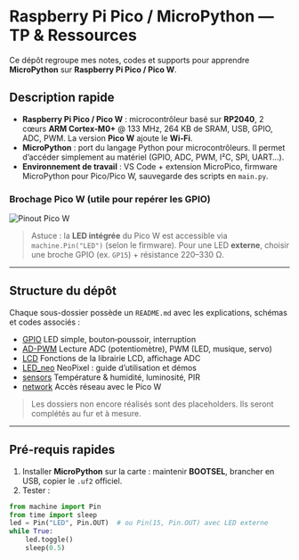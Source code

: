 # Raspberry Pi Pico / MicroPython — TP & Ressources

Ce dépôt regroupe mes notes, codes et supports pour apprendre **MicroPython** sur **Raspberry Pi Pico / Pico W**.

## Description rapide

- **Raspberry Pi Pico / Pico W** : microcontrôleur basé sur **RP2040**, 2 cœurs **ARM Cortex‑M0+** @ 133 MHz, 264 KB de SRAM, USB, GPIO, ADC, PWM. La version **Pico W** ajoute le **Wi‑Fi**.
- **MicroPython** : port du langage Python pour microcontrôleurs. Il permet d’accéder simplement au matériel (GPIO, ADC, PWM, I²C, SPI, UART…).
- **Environnement de travail** : VS Code + extension MicroPico, firmware MicroPython pour Pico/Pico W, sauvegarde des scripts en `main.py`.

### Brochage Pico W (utile pour repérer les GPIO)
![Pinout Pico W](assets/pico_w_pinout.png)

> Astuce : la **LED intégrée** du Pico W est accessible via `machine.Pin("LED")` (selon le firmware). Pour une LED **externe**, choisir une broche GPIO (ex. `GP15`) + résistance 220–330 Ω.

---

## Structure du dépôt

Chaque sous-dossier possède un `README.md` avec les explications, schémas et codes associés :

- [GPIO](GPIO/)   LED simple, bouton‑poussoir, interruption
- [AD-PWM](AD-PWM/)   Lecture ADC (potentiomètre), PWM (LED, musique, servo)
- [LCD](LCD/)   Fonctions de la librairie LCD, affichage ADC
- [LED_neo](LED_neo/)   NeoPixel : guide d’utilisation et démos
- [sensors](sensors/)   Température & humidité, luminosité, PIR
- [network](network/)   Accès réseau avec le Pico W

> Les dossiers non encore réalisés sont des placeholders. Ils seront complétés au fur et à mesure.

---

## Pré‑requis rapides

1. Installer **MicroPython** sur la carte : maintenir **BOOTSEL**, brancher en USB, copier le `.uf2` officiel.   
2. Tester :

```python
from machine import Pin
from time import sleep
led = Pin("LED", Pin.OUT)  # ou Pin(15, Pin.OUT) avec LED externe
while True:
    led.toggle()
    sleep(0.5)
```
